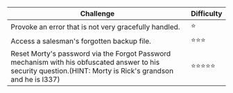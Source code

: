 | Challenge	 | Difficulty| 
| ---- | ---- |
|Provoke an error that is not very gracefully handled.|	:star:|
|Access a salesman's forgotten backup file.	|:star::star::star:|
|Reset Morty's password via the Forgot Password mechanism with his obfuscated answer to his security question.(HINT: Morty is Rick's grandson and he is l337) |	:star::star::star::star::star:|

